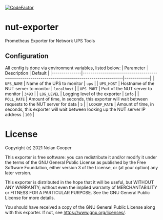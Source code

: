 [![CodeFactor](https://www.codefactor.io/repository/github/barrelmaker97/nut-exporter/badge)](https://www.codefactor.io/repository/github/barrelmaker97/nut-exporter)
# nut-exporter
Prometheus Exporter for Network UPS Tools

## Configuration
All config is done via environment variables, listed below:
| Parameter     | Description                                                                                      | Default     |
|---------------|--------------------------------------------------------------------------------------------------|-------------|
| `UPS_NAME`    | Name of the UPS to monitor                                                                       | `ups`       |
| `UPS_HOST`    | Hostname of the NUT server to monitor                                                            | `localhost` |
| `UPS_PORT`    | Port of the NUT server to monitor                                                                | `3493`      |
| `LOG_LEVEL`   | Logging level of the exporter                                                                    | `info`      |
| `POLL_RATE`   | Amount of time, in seconds, this exporter will wait between requests to the NUT server for data  | `5`         |
| `LOOKUP_RATE` | Amount of time, in seconds, this exporter will wait between looking up the NUT server IP address | `100`       |

# License

Copyright (c) 2021 Nolan Cooper

This exporter is free software: you can redistribute it and/or modify
it under the terms of the GNU General Public License as published by
the Free Software Foundation, either version 3 of the License, or
(at your option) any later version.

This exporter is distributed in the hope that it will be useful,
but WITHOUT ANY WARRANTY; without even the implied warranty of
MERCHANTABILITY or FITNESS FOR A PARTICULAR PURPOSE.  See the
GNU General Public License for more details.

You should have received a copy of the GNU General Public License
along with this exporter.  If not, see <https://www.gnu.org/licenses/>.
